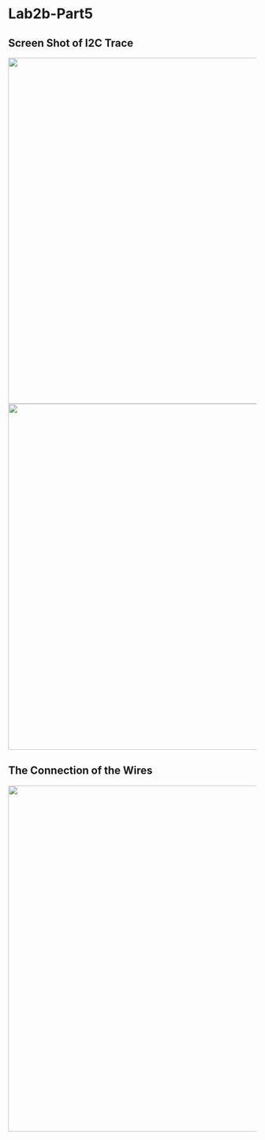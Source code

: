 # Lab2b-Part5

## Screen Shot of I2C Trace

<img src="https://user-images.githubusercontent.com/114005477/200088553-a635e35d-5111-4de0-8db9-d1cf2fbba0b1.jpg" width = "700px">

<img src="https://user-images.githubusercontent.com/114005477/200088556-68162b21-9505-4a40-a977-cfa4ec6ccd33.jpg" width = "700px">

## The Connection of the Wires

<img src = "https://user-images.githubusercontent.com/114005477/200088949-a4fdd3d4-334e-4961-b2ad-bf6347c94861.jpg" width = "700px">
